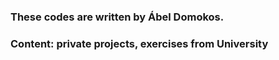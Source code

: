 ### These codes are written by Ábel Domokos.

### Content: private projects, exercises from University
